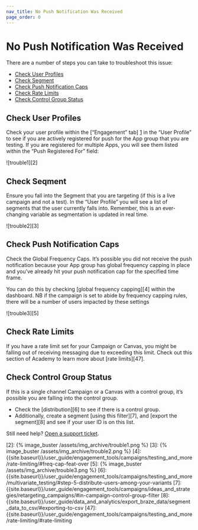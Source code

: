 ```yaml
---
nav_title: No Push Notification Was Received
page_order: 0
---
```

# No Push Notification Was Received

There are a number of steps you can take to troubleshoot this issue:

* [Check User Profiles](#check-user-profiles)
* [Check Segment](#check-segment)
* [Check Push Notification Caps](#check-push-notification-caps)
* [Check Rate Limits](#check-rate-limits)
* [Check Control Group Status](#check-control-group-status)


## Check User Profiles

Check your user profile within the [“Engagement” tab] [1] in the “User Profile” to see if you are actively registered for push for the App group that you are testing. If you are registered for multiple Apps, you will see them listed within the “Push Registered For” field:

![trouble1][2]

## Check Seqment

Ensure you fall into the Segment that you are targeting (if this is a live campaign and not a test). In the “User Profile” you will see a list of segments that the user currently falls into. Remember, this is an ever-changing variable as segmentation is updated in real time.

![trouble2][3]

## Check Push Notification Caps

Check the Global Frequency Caps. It’s possible you did not receive the push notification because your App group has global frequency capping in place and you’ve already hit your push notification cap for the specified time frame.

You can do this by checking [global frequency capping][4] within the dashboard. NB if the campaign is set to abide by frequency capping rules, there will be a number of users impacted by these settings

![trouble3][5]

## Check Rate Limits

If you have a rate limit set for your Campaign or Canvas, you might be falling out of receiving messaging due to exceeding this limit. Check out this section of Academy to learn more about [rate limits][47].

## Check Control Group Status

If this is a single channel Campaign or a Canvas with a control group, it’s possible you are falling into the control group.

  * Check the [distribution][6] to see if there is a control group.
  * Additionally, create a segment [using this filter][7], and [export the segment][8] and see if your user ID is on this list.

  Still need help? [Open a support ticket]({{site.baseurl}}/support_contact/).


[1]: {{site.baseurl}}/user_guide/engagement_tools/segments/using_user_search/#engagement-tab
[2]: {% image_buster /assets/img_archive/trouble1.png %}
[3]: {% image_buster /assets/img_archive/trouble2.png %}
[4]: {{site.baseurl}}/user_guide/engagement_tools/campaigns/testing_and_more/rate-limiting/#freq-cap-feat-over
[5]: {% image_buster /assets/img_archive/trouble3.png %}
[6]: {{site.baseurl}}/user_guide/engagement_tools/campaigns/testing_and_more/multivariate_testing/#step-5-distribute-users-among-your-variants
[7]: {{site.baseurl}}/user_guide/engagement_tools/campaigns/ideas_and_strategies/retargeting_campaigns/#in-campaign-control-group-filter
[8]: {{site.baseurl}}/user_guide/data_and_analytics/export_braze_data/segment_data_to_csv/#exporting-to-csv
[47]: {{site.baseurl}}/user_guide/engagement_tools/campaigns/testing_and_more/rate-limiting/#rate-limiting
